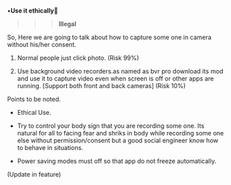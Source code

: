 
•****Use it ethically****🤖

>>> ****Illegal****

So, Here we are going to talk about how to capture some one in camera without his/her consent.
  

1. Normal people just click photo.  (Risk 99%)

2. Use background video recorders.as named as bvr pro download its mod and use it to capture video even when screen is off or other apps are running.
[Support both front and back cameras] (Risk 10%)

Points to be noted.

* Ethical Use.

* Try to control your body sign that you are recording some one. Its natural for all to facing fear and shriks in body while recording some one else without permission/consent but a good social engineer know how to behave in situations.

* Power saving modes must off so that app do not freeze automatically.


(Update in feature)


